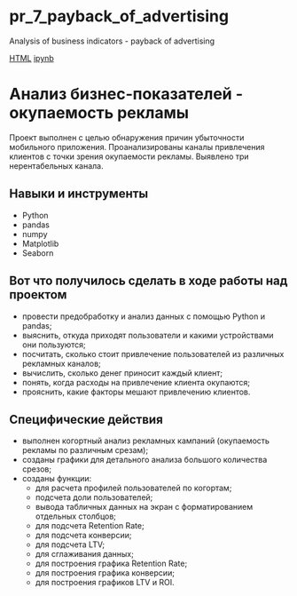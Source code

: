 # pr_7_payback_of_advertising
Analysis of business indicators - payback of advertising

[HTML](https://github.com/AlexPredelin/Portfolio/blob/main/pr_7_payback_of_advertising/pr_7_payback_of_advertising.html) [ipynb](https://github.com/AlexPredelin/Portfolio/blob/main/pr_7_payback_of_advertising/pr_7_payback_of_advertising.ipynb)
# Анализ бизнес-показателей - окупаемость рекламы

Проект выполнен с целью обнаружения причин убыточности мобильного приложения.
Проанализированы каналы привлечения клиентов с точки зрения окупаемости рекламы. Выявлено три нерентабельных канала.

## Навыки и инструменты

- Python 
- pandas 
- numpy 
- Matplotlib 
- Seaborn 

## Вот что получилось сделать в ходе работы над проектом

- провести предобработку и анализ данных с помощью Python и pandas;
- выяснить, откуда приходят пользователи и какими устройствами они пользуются;
- посчитать, сколько стоит привлечение пользователей из различных рекламных каналов;
- вычислить, сколько денег приносит каждый клиент;
- понять, когда расходы на привлечение клиента окупаются;
- прояснить, какие факторы мешают привлечению клиентов.

## Специфические действия

- выполнен когортный анализ рекламных кампаний (окупаемость рекламы по различным срезам);
- созданы графики для детального анализа большого количества срезов;
- созданы функции:
	- для расчета профилей пользователей по когортам;
	- подсчета доли пользователей;
	- вывода табличных данных на экран с форматированием отдельных столбцов;
	- для подсчета Retention Rate;
	- для подсчета конверсии;
	- для подсчета LTV;
	- для сглаживания данных;
	- для построения графика Retention Rate;
	- для построения графика конверсии;
	- для построения графиков LTV и ROI.
